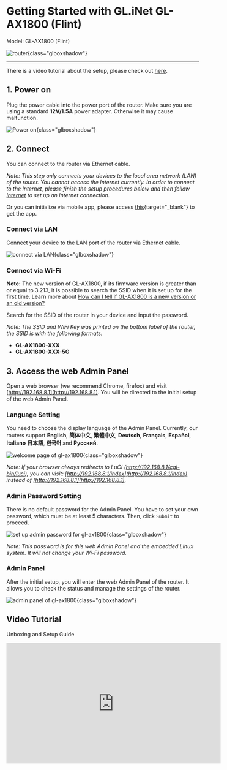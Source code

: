 # Getting Started with GL.iNet GL-AX1800 (Flint)

Model: GL-AX1800 (Flint)

![router](https://static.gl-inet.com/docs/en/3/setup/gl-ax1800/first_time_setup/gl-ax1800.jpg){class="glboxshadow"}

---

There is a video tutorial about the setup, please check out [here](#video-tutorial).

## 1. Power on

Plug the power cable into the power port of the router. Make sure you are using a standard **12V/1.5A** power adapter. Otherwise it may cause malfunction.

![Power on](https://static.gl-inet.com/docs/en/3/setup/gl-ax1800/first_time_setup/power_on_ax1800.png){class="glboxshadow"}

## 2. Connect

You can connect to the router via Ethernet cable.

*Note: This step only connects your devices to the local area network (LAN) of the router. You cannot access the Internet currently. In order to connect to the Internet, please finish the setup procedures below and then follow [Internet](../internet) to set up an Internet connection.*

Or you can initialize via mobile app, please access [this](https://www.gl-inet.com/app/){target="_blank"} to get the app.

### Connect via LAN

Connect your device to the LAN port of the router via Ethernet cable.

![connect via LAN](https://static.gl-inet.com/docs/en/3/setup/gl-ax1800/first_time_setup/connect_to_lan_port_ax1800.png){class="glboxshadow"}

### Connect via Wi-Fi

**Note:** The new version of GL-AX1800, if its firmware version is greater than or equal to 3.213, it is possible to search the SSID when it is set up for the first time. Learn more about [How can I tell if GL-AX1800 is a new version or an old version?](../../../tutorials/gl-ax1800_new_vs_old_version)

Search for the SSID of the router in your device and input the password.

*Note: The SSID and WiFi Key was printed on the bottom label of the router, the SSID is with the following formats:*

- **GL-AX1800-XXX**
- **GL-AX1800-XXX-5G**

## 3. Access the web Admin Panel

Open a web browser (we recommend Chrome, firefox) and visit [http://192.168.8.1](http://192.168.8.1). You will be directed to the initial setup of the web Admin Panel.

### Language Setting

You need to choose the display language of the Admin Panel. Currently, our routers support **English**, **简体中文**, **繁體中文**, **Deutsch**, **Français**, **Español**, **Italiano** **日本語**, **한국어** and **Русский**. 

![welcome page of gl-ax1800](https://static.gl-inet.com/docs/en/3/setup/gl-ax1800/first_time_setup/welcome_page_ax1800.png){class="glboxshadow"}

*Note: If your browser always redirects to LuCI (http://192.168.8.1/cgi-bin/luci), you can  visit: [http://192.168.8.1/index](http://192.168.8.1/index) instead of [http://192.168.8.1](http://192.168.8.1).*

### Admin Password Setting

There is no default password for the Admin Panel. You have to set your own password, which must be at least 5 characters. Then, click `Submit` to proceed.

![set up admin password for gl-ax1800](https://static.gl-inet.com/docs/en/3/setup/share/first_time_setup/setup_admin_password.png){class="glboxshadow"}

*Note: This password is for this web Admin Panel and the embedded Linux system. It will not change your Wi-Fi password.*

### Admin Panel

After the initial setup, you will enter the web Admin Panel of the router. It allows you to check the status and manage the settings of the router.

![admin panel of gl-ax1800](https://static.gl-inet.com/docs/en/3/setup/gl-ax1800/first_time_setup/admin_panel_ax1800.png){class="glboxshadow"}

## Video Tutorial

Unboxing and Setup Guide

<iframe width="560" height="315" src="https://www.youtube.com/embed/OsnDvWTuQnM" title="YouTube video player" frameborder="0" allow="accelerometer; autoplay; clipboard-write; encrypted-media; gyroscope; picture-in-picture" allowfullscreen></iframe>